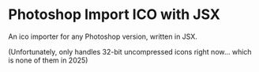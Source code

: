# Photoshop Import ICO with JSX
An ico importer for any Photoshop version, written in JSX.

(Unfortunately, only handles 32-bit uncompressed icons right now... which is none of them in 2025)
